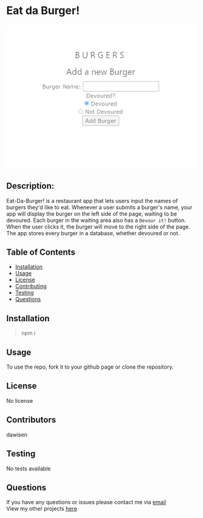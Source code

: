# Eat da Burger!

<img src="eat-burger-example.png">

## Description:

Eat-Da-Burger! is a restaurant app that lets users input the names of burgers they'd like to eat.
Whenever a user submits a burger's name, your app will display the burger on the left side of the page, waiting to be devoured.
Each burger in the waiting area also has a `Devour it!` button. When the user clicks it, the burger will move to the right side of the page.
The app stores every burger in a database, whether devoured or not.

## Table of Contents

* [Installation](#Installation)
* [Usage](#Usage)
* [License](#License)
* [Contributing](#Contributing)
* [Testing](#Testing)
* [Questions](#Questions)


## Installation

> npm i

## Usage
To use the repo, fork it to your github page or clone the repository.

## License
No license

## Contributors
dawisen

## Testing
No tests available
  
## Questions
If you have any questions or issues please contact me via [email](daniellewwise@gmail.com)<br>
View my other projects [here](https://github.com/dawisen?tab=repositories)

